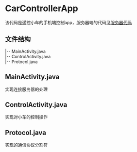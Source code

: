 # CarControllerApp
该代码是遥控小车的手机端控制app，服务器端的代码见[服务器代码](https://github.com/crazyStrome/RaspberryPiServer)

##  文件结构
|-- MainActivity.java<br>
|-- ControlActivity.java<br>
|-- Protocol.java<br>

##  MainActivity.java
实现连接服务器的处理
##  ControlActivity.java
实现对小车的控制操作
##  Protocol.java
实现的通信协议分割符
